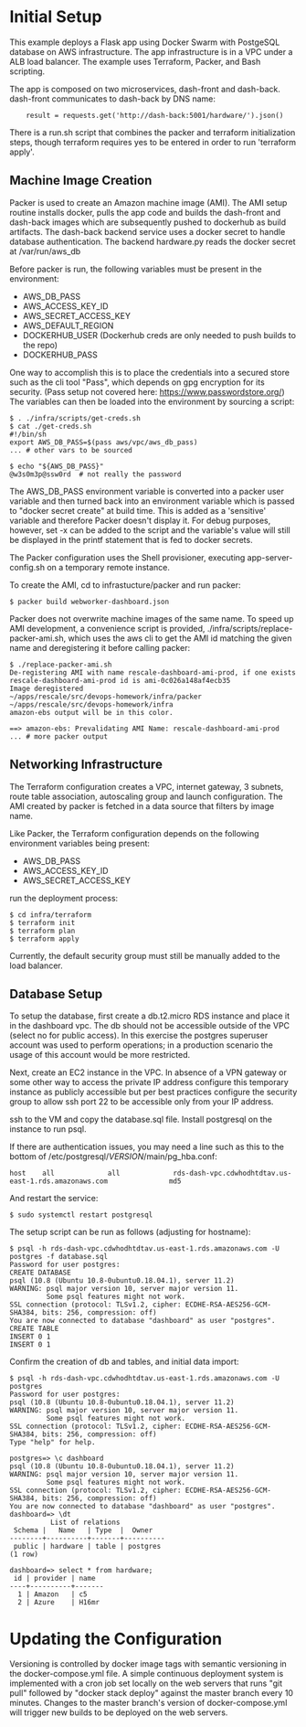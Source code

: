 
# Initial Setup
This example deploys a Flask app using Docker Swarm with PostgeSQL database on AWS infrastructure. The app infrastructure is in a VPC under a ALB load balancer. The example uses Terraform, Packer, and Bash scripting.  

The app is composed on two microservices, dash-front and dash-back. dash-front communicates to dash-back by DNS name:
```
    result = requests.get('http://dash-back:5001/hardware/').json()
```
There is a run.sh script that combines the packer and terraform initialization steps, though terraform requires yes to be entered in order to run 'terraform apply'. 

## Machine Image Creation
Packer is used to create an Amazon machine image (AMI). The AMI setup routine installs docker, pulls the app code and builds the dash-front and dash-back images which are subsequently pushed to dockerhub as build artifacts. The dash-back backend service uses a docker secret to handle database authentication. The backend hardware.py reads the docker secret at /var/run/aws_db

Before packer is run, the following variables must be present in the environment:

- AWS_DB_PASS
- AWS_ACCESS_KEY_ID
- AWS_SECRET_ACCESS_KEY
- AWS_DEFAULT_REGION
- DOCKERHUB_USER (Dockerhub creds are only needed to push builds to the repo)
- DOCKERHUB_PASS


One way to accomplish this is to place the credentials into a secured store such as the cli tool "Pass", which depends on gpg encryption for its security. (Pass setup not covered here: https://www.passwordstore.org/) The variables can then be loaded into the environment by sourcing a script:
```
$ . ./infra/scripts/get-creds.sh
$ cat ./get-creds.sh
#!/bin/sh
export AWS_DB_PASS=$(pass aws/vpc/aws_db_pass)
... # other vars to be sourced

$ echo "${AWS_DB_PASS}"
@w3s0m3p@ssw0rd  # not really the password
```

The AWS_DB_PASS environment variable is converted into a packer user variable and then turned back into an environment variable which is passed to "docker secret create" at build time. This is added as a 'sensitive' variable and therefore Packer doesn't display it. For debug purposes, however, set -x can be added to the script and the variable's value will still be displayed in the printf statement that is fed to docker secrets. 

The Packer configuration uses the Shell provisioner, executing app-server-config.sh on a temporary remote instance. 

To create the AMI, cd to infrastucture/packer and run packer:
```
$ packer build webworker-dashboard.json
```

Packer does not overwrite machine images of the same name. To speed up AMI development, a convenience script is provided, ./infra/scripts/replace-packer-ami.sh, which uses the aws cli to get the AMI id matching the given name and deregistering it before calling packer:
```
$ ./replace-packer-ami.sh
De-registering AMI with name rescale-dashboard-ami-prod, if one exists
rescale-dashboard-ami-prod id is ami-0c026a148af4ecb35
Image deregistered
~/apps/rescale/src/devops-homework/infra/packer ~/apps/rescale/src/devops-homework/infra
amazon-ebs output will be in this color.

==> amazon-ebs: Prevalidating AMI Name: rescale-dashboard-ami-prod
... # more packer output
```

## Networking Infrastructure
The Terraform configuration creates a VPC, internet gateway, 3 subnets, route table association, autoscaling group and launch configuration. The AMI created by packer is fetched in a data source that filters by image name.

Like Packer, the Terraform configuration depends on the following environment variables being present:
- AWS_DB_PASS
- AWS_ACCESS_KEY_ID
- AWS_SECRET_ACCESS_KEY

run the deployment process:
```
$ cd infra/terraform
$ terraform init
$ terraform plan
$ terraform apply
```

Currently, the default security group must still be manually added to the load balancer.

## Database Setup
To setup the database, first create a db.t2.micro RDS instance and place it in the dashboard vpc. The db should not be accessible outside of the VPC (select no for public access). In this exercise the postgres superuser account was used to perform operations; in a production scenario the usage of this account would be more restricted. 

Next, create an EC2 instance in the VPC. In absence of a VPN gateway or some other way to access the private IP address configure this temporary instance as publicly accessible but per best practices configure the security group to allow ssh port 22 to be accessible only from your IP address. 

ssh to the VM and copy the database.sql file. Install postgresql on the instance to run psql. 

If there are authentication issues, you may need a line such as this to the bottom of /etc/postgresql/*VERSION*/main/pg_hba.conf:
```
host    all             all             rds-dash-vpc.cdwhodhtdtav.us-east-1.rds.amazonaws.com               md5
```
And restart the service:
```
$ sudo systemctl restart postgresql
```

The setup script can be run as follows (adjusting for hostname): 
```
$ psql -h rds-dash-vpc.cdwhodhtdtav.us-east-1.rds.amazonaws.com -U postgres -f database.sql
Password for user postgres:
CREATE DATABASE
psql (10.8 (Ubuntu 10.8-0ubuntu0.18.04.1), server 11.2)
WARNING: psql major version 10, server major version 11.
         Some psql features might not work.
SSL connection (protocol: TLSv1.2, cipher: ECDHE-RSA-AES256-GCM-SHA384, bits: 256, compression: off)
You are now connected to database "dashboard" as user "postgres".
CREATE TABLE
INSERT 0 1
INSERT 0 1
```
Confirm the creation of db and tables, and initial data import:
```
$ psql -h rds-dash-vpc.cdwhodhtdtav.us-east-1.rds.amazonaws.com -U postgres
Password for user postgres:
psql (10.8 (Ubuntu 10.8-0ubuntu0.18.04.1), server 11.2)
WARNING: psql major version 10, server major version 11.
         Some psql features might not work.
SSL connection (protocol: TLSv1.2, cipher: ECDHE-RSA-AES256-GCM-SHA384, bits: 256, compression: off)
Type "help" for help.

postgres=> \c dashboard
psql (10.8 (Ubuntu 10.8-0ubuntu0.18.04.1), server 11.2)
WARNING: psql major version 10, server major version 11.
         Some psql features might not work.
SSL connection (protocol: TLSv1.2, cipher: ECDHE-RSA-AES256-GCM-SHA384, bits: 256, compression: off)
You are now connected to database "dashboard" as user "postgres".
dashboard=> \dt
          List of relations
 Schema |   Name   | Type  |  Owner
--------+----------+-------+----------
 public | hardware | table | postgres
(1 row)

dashboard=> select * from hardware;
 id | provider | name
----+----------+-------
  1 | Amazon   | c5
  2 | Azure    | H16mr
```

# Updating the Configuration
Versioning is controlled by docker image tags with semantic versioning in the docker-compose.yml file. A simple continuous deployment system is implemented with a cron job set locally on the web servers that runs "git pull" followed by "docker stack deploy" against the master branch every 10 minutes. Changes to the master branch's version of docker-compose.yml will trigger new builds to be deployed on the web servers.


